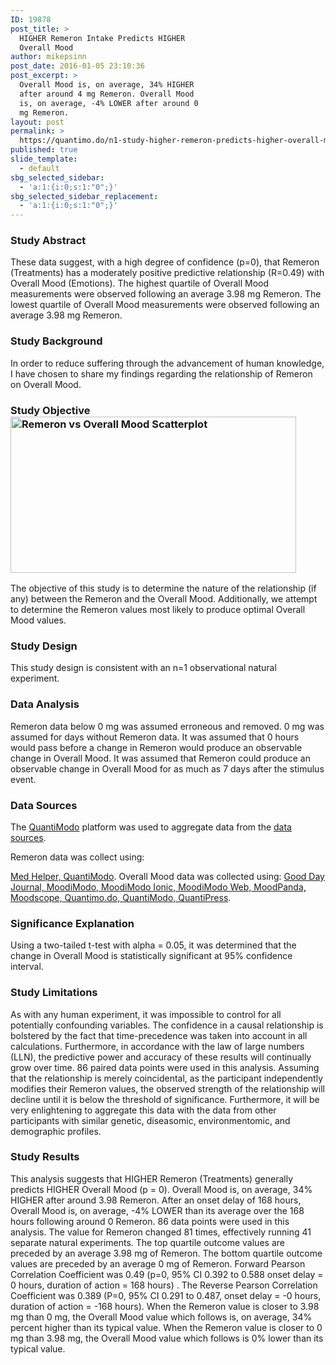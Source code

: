 ```yaml
---
ID: 19878
post_title: >
  HIGHER Remeron Intake Predicts HIGHER
  Overall Mood
author: mikepsinn
post_date: 2016-01-05 23:10:36
post_excerpt: >
  Overall Mood is, on average, 34% HIGHER
  after around 4 mg Remeron. Overall Mood
  is, on average, -4% LOWER after around 0
  mg Remeron.
layout: post
permalink: >
  https://quantimo.do/n1-study-higher-remeron-predicts-higher-overall-mood/
published: true
slide_template:
  - default
sbg_selected_sidebar:
  - 'a:1:{i:0;s:1:"0";}'
sbg_selected_sidebar_replacement:
  - 'a:1:{i:0;s:1:"0";}'
---
```

### Study Abstract

<p class="ng-binding">
  These data suggest, with a high degree of confidence (p=0), that Remeron (Treatments) has a moderately positive predictive relationship (R=0.49) with Overall Mood (Emotions). The highest quartile of Overall Mood measurements were observed following an average 3.98 mg Remeron. The lowest quartile of Overall Mood measurements were observed following an average 3.98 mg Remeron.
</p>

### Study Background

<p class="ng-binding">
  In order to reduce suffering through the advancement of human knowledge, I have chosen to share my findings regarding the relationship of Remeron on Overall Mood.
</p>

### Study Objective<a href="https://quantimo.do/wp-content/uploads/2016/01/Remeron-vs-Overall-Mood-Scatterplot.png" rel="attachment wp-att-19879"><img class="size-full wp-image-19879 alignright" src="https://quantimo.do/wp-content/uploads/2016/01/Remeron-vs-Overall-Mood-Scatterplot.png" alt="Remeron vs Overall Mood Scatterplot" width="457" height="250" /></a>

<p class="ng-binding">
  The objective of this study is to determine the nature of the relationship (if any) between the Remeron and the Overall Mood. Additionally, we attempt to determine the Remeron values most likely to produce optimal Overall Mood values.
</p>

### Study Design

<p class="ng-binding">
  This study design is consistent with an n=1 observational natural experiment.
</p>

### Data Analysis

<p class="ng-binding">
  Remeron data below 0 mg was assumed erroneous and removed. 0 mg was assumed for days without Remeron data. It was assumed that 0 hours would pass before a change in Remeron would produce an observable change in Overall Mood. It was assumed that Remeron could produce an observable change in Overall Mood for as much as 7 days after the stimulus event.
</p>

### Data Sources

<p class="ng-binding">
  The <a href="https://quantimo.do/">QuantiModo</a> platform was used to aggregate data from the <a href="https://quantimo.do/data-sources">data sources</a>.
</p> Remeron data was collect using: 

[Med Helper, QuantiModo][1]. Overall Mood data was collected using: [Good Day Journal, MoodiModo, MoodiModo Ionic, MoodiModo Web, MoodPanda, Moodscope, Quantimo.do, QuantiModo, QuantiPress][1]. 
### Significance Explanation

<p class="ng-binding">
  Using a two-tailed t-test with alpha = 0.05, it was determined that the change in Overall Mood is statistically significant at 95% confidence interval.
</p>

### Study Limitations

<p class="ng-binding">
  As with any human experiment, it was impossible to control for all potentially confounding variables. The confidence in a causal relationship is bolstered by the fact that time-precedence was taken into account in all calculations. Furthermore, in accordance with the law of large numbers (LLN), the predictive power and accuracy of these results will continually grow over time. 86 paired data points were used in this analysis. Assuming that the relationship is merely coincidental, as the participant independently modifies their Remeron values, the observed strength of the relationship will decline until it is below the threshold of significance. Furthermore, it will be very enlightening to aggregate this data with the data from other participants with similar genetic, diseasomic, environmentomic, and demographic profiles.
</p>

### Study Results

<p class="ng-binding">
  This analysis suggests that HIGHER Remeron (Treatments) generally predicts HIGHER Overall Mood (p = 0). Overall Mood is, on average, 34% HIGHER after around 3.98 Remeron. After an onset delay of 168 hours, Overall Mood is, on average, -4% LOWER than its average over the 168 hours following around 0 Remeron. 86 data points were used in this analysis. The value for Remeron changed 81 times, effectively running 41 separate natural experiments. The top quartile outcome values are preceded by an average 3.98 mg of Remeron. The bottom quartile outcome values are preceded by an average 0 mg of Remeron. Forward Pearson Correlation Coefficient was 0.49 (p=0, 95% CI 0.392 to 0.588 onset delay = 0 hours, duration of action = 168 hours) . The Reverse Pearson Correlation Coefficient was 0.389 (P=0, 95% CI 0.291 to 0.487, onset delay = -0 hours, duration of action = -168 hours). When the Remeron value is closer to 3.98 mg than 0 mg, the Overall Mood value which follows is, on average, 34% percent higher than its typical value. When the Remeron value is closer to 0 mg than 3.98 mg, the Overall Mood value which follows is 0% lower than its typical value.
</p>

 [1]: https://quantimo.do/data-sources